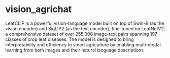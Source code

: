 # vision_agrichat
LeafCLIP is a powerful vision-language model built on top of Swin-B (as the vision encoder) and SigLIP2 (as the text encoder), 
fine-tuned on LeafNetV2, a comprehensive dataset of over 255,000 image-text pairs spanning 197 classes of crop leaf diseases.
The model is designed to bring interpretability and efficiency to smart agriculture by enabling multi-modal learning from both 
images and their natural language descriptions
